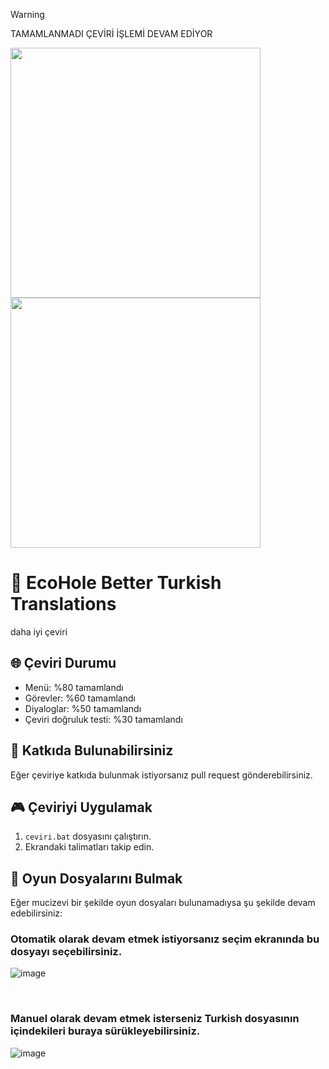 > [!WARNING]
> TAMAMLANMADI ÇEVİRİ İŞLEMİ DEVAM EDİYOR

<p align="left">
  <img src="https://github.com/user-attachments/assets/1b4a9e28-63d5-45d8-bdf1-675e993e53af" width="400">
  <img src="https://github.com/user-attachments/assets/31eef73f-1136-4bf1-90c3-6769e06e55d7" width="400">
</p>

# 👾 EcoHole Better Turkish Translations
daha iyi çeviri

## 🌐 Çeviri Durumu

- Menü: %80 tamamlandı
- Görevler: %60 tamamlandı
- Diyaloglar: %50 tamamlandı
- Çeviri doğruluk testi: %30 tamamlandı

## 🔧 Katkıda Bulunabilirsiniz
Eğer çeviriye katkıda bulunmak istiyorsanız pull request gönderebilirsiniz.

## 🎮 Çeviriyi Uygulamak
1. `ceviri.bat` dosyasını çalıştırın.
2. Ekrandaki talimatları takip edin.

## 📂 Oyun Dosyalarını Bulmak
Eğer mucizevi bir şekilde oyun dosyaları bulunamadıysa şu şekilde devam edebilirsiniz:

### Otomatik olarak devam etmek istiyorsanız seçim ekranında bu dosyayı seçebilirsiniz.

![image](https://github.com/user-attachments/assets/e7971865-3a26-4085-b88a-818d763d32cf)


<br>

### Manuel olarak devam etmek isterseniz Turkish dosyasının içindekileri buraya sürükleyebilirsiniz.

![image](https://github.com/user-attachments/assets/0fa07df6-67f7-4640-852c-e5fda2096a8f)


